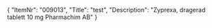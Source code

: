 {
  "ItemNr": "009013",
  "Title": "test",
  "Description": "Zyprexa, dragerad tablett 10 mg Pharmachim AB"
}